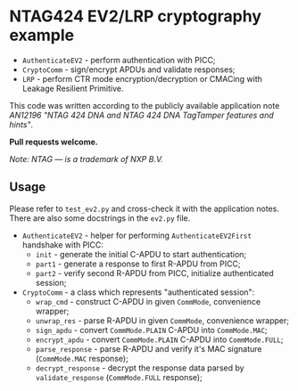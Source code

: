 # NTAG424 EV2/LRP cryptography example

* `AuthenticateEV2` - perform authentication with PICC;
* `CryptoComm` - sign/encrypt APDUs and validate responses;
* `LRP` - perform CTR mode encryption/decryption or CMACing with Leakage Resilient Primitive.

This code was written according to the publicly available application note *AN12196 "NTAG 424 DNA and NTAG 424 DNA TagTamper features and hints"*.

**Pull requests welcome.**

*Note: NTAG — is a trademark of NXP B.V.*

## Usage
Please refer to `test_ev2.py` and cross-check it with the application notes. There are also some docstrings in the `ev2.py` file.

* `AuthenticateEV2` - helper for performing `AuthenticateEV2First` handshake with PICC:
  * `init` - generate the initial C-APDU to start authentication;
  * `part1` - generate a response to first R-APDU from PICC;
  * `part2` - verify second R-APDU from PICC, initialize authenticated session;
* `CryptoComm` - a class which represents "authenticated session":
  * `wrap_cmd` - construct C-APDU in given `CommMode`, convenience wrapper;
  * `unwrap_res` - parse R-APDU in given `CommMode`, convenience wrapper;
  * `sign_apdu` - convert `CommMode.PLAIN` C-APDU into `CommMode.MAC`;
  * `encrypt_apdu` - convert `CommMode.PLAIN` C-APDU into `CommMode.FULL`;
  * `parse_response` - parse R-APDU and verify it's MAC signature (`CommMode.MAC` response);
  * `decrypt_response` - decrypt the response data parsed by `validate_response` (`CommMode.FULL` response);
